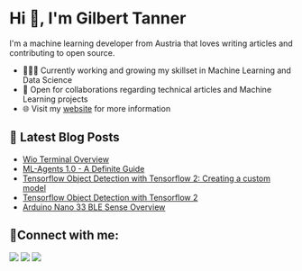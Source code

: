 # Hi 👋, I'm Gilbert Tanner

I'm a machine learning developer from Austria that loves writing articles and contributing to open source.

- 👨🏽‍💻 Currently working and growing my skillset in Machine Learning and Data Science
- 🤝 Open for collaborations regarding technical articles and Machine Learning projects
- 🌐 Visit my [website](https://gilberttanner.com) for more information

## 📕 Latest Blog Posts
<!-- BLOG-POST-LIST:START -->
- [Wio Terminal Overview](https://gilberttanner.com/blog/wio-terminal-overview)
- [ML-Agents 1.0 - A Definite Guide](https://gilberttanner.com/blog/ml-agents)
- [Tensorflow Object Detection with Tensorflow 2: Creating a custom model](https://gilberttanner.com/blog/tensorflow-object-detection-with-tensorflow-2-creating-a-custom-model)
- [Tensorflow Object Detection with Tensorflow 2](https://gilberttanner.com/blog/object-detection-with-tensorflow-2)
- [Arduino Nano 33 BLE Sense Overview](https://gilberttanner.com/blog/arduino-nano-33-ble-sense-overview)
<!-- BLOG-POST-LIST:END -->

## 🤝Connect with me:

<p align = "center">

[<img src ="https://img.shields.io/badge/website-%23.svg?&style=for-the-badge&logo=&logoColor=white%22&color=black">](https://gilberttanner.com)
[<img src="https://img.shields.io/badge/twitter-%231DA1F2.svg?&style=for-the-badge&logo=twitter&logoColor=white&color=black" />](https://twitter.com/tanner__gilbert) 
[<img src="https://img.shields.io/badge/medium-%2312100E.svg?&style=for-the-badge&logo=medium&logoColor=white&color=black" />](https://medium.com/@gilberttanner)

</p>
